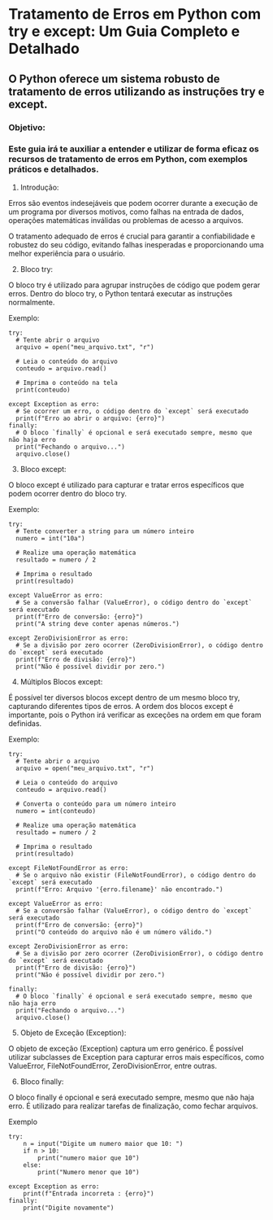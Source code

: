 # Tratamento de Erros em Python com try e except: Um Guia Completo e Detalhado

## O Python oferece um sistema robusto de tratamento de erros utilizando as instruções try e except.

### Objetivo:

### Este guia irá te auxiliar a entender e utilizar de forma eficaz os recursos de tratamento de erros em Python, com exemplos práticos e detalhados.

1. Introdução:

Erros são eventos indesejáveis que podem ocorrer durante a execução de um programa por diversos motivos, como falhas na entrada de dados, operações matemáticas inválidas ou problemas de acesso a arquivos.

O tratamento adequado de erros é crucial para garantir a confiabilidade e robustez do seu código, evitando falhas inesperadas e proporcionando uma melhor experiência para o usuário.

2. Bloco try:

O bloco try é utilizado para agrupar instruções de código que podem gerar erros. Dentro do bloco try, o Python tentará executar as instruções normalmente.

Exemplo:

```
try:
  # Tente abrir o arquivo
  arquivo = open("meu_arquivo.txt", "r")

  # Leia o conteúdo do arquivo
  conteudo = arquivo.read()

  # Imprima o conteúdo na tela
  print(conteudo)

except Exception as erro:
  # Se ocorrer um erro, o código dentro do `except` será executado
  print(f"Erro ao abrir o arquivo: {erro}")
finally:
  # O bloco `finally` é opcional e será executado sempre, mesmo que não haja erro
  print("Fechando o arquivo...")
  arquivo.close()
```


3. Bloco except:

O bloco except é utilizado para capturar e tratar erros específicos que podem ocorrer dentro do bloco try.

Exemplo:

```
try:
  # Tente converter a string para um número inteiro
  numero = int("10a")

  # Realize uma operação matemática
  resultado = numero / 2

  # Imprima o resultado
  print(resultado)

except ValueError as erro:
  # Se a conversão falhar (ValueError), o código dentro do `except` será executado
  print(f"Erro de conversão: {erro}")
  print("A string deve conter apenas números.")

except ZeroDivisionError as erro:
  # Se a divisão por zero ocorrer (ZeroDivisionError), o código dentro do `except` será executado
  print(f"Erro de divisão: {erro}")
  print("Não é possível dividir por zero.")
```

4. Múltiplos Blocos except:

É possível ter diversos blocos except dentro de um mesmo bloco try, capturando diferentes tipos de erros. A ordem dos blocos except é importante, pois o Python irá verificar as exceções na ordem em que foram definidas.

Exemplo:

```
try:
  # Tente abrir o arquivo
  arquivo = open("meu_arquivo.txt", "r")

  # Leia o conteúdo do arquivo
  conteudo = arquivo.read()

  # Converta o conteúdo para um número inteiro
  numero = int(conteudo)

  # Realize uma operação matemática
  resultado = numero / 2

  # Imprima o resultado
  print(resultado)

except FileNotFoundError as erro:
  # Se o arquivo não existir (FileNotFoundError), o código dentro do `except` será executado
  print(f"Erro: Arquivo '{erro.filename}' não encontrado.")

except ValueError as erro:
  # Se a conversão falhar (ValueError), o código dentro do `except` será executado
  print(f"Erro de conversão: {erro}")
  print("O conteúdo do arquivo não é um número válido.")

except ZeroDivisionError as erro:
  # Se a divisão por zero ocorrer (ZeroDivisionError), o código dentro do `except` será executado
  print(f"Erro de divisão: {erro}")
  print("Não é possível dividir por zero.")

finally:
  # O bloco `finally` é opcional e será executado sempre, mesmo que não haja erro
  print("Fechando o arquivo...")
  arquivo.close()
```

5. Objeto de Exceção (Exception):

O objeto de exceção (Exception) captura um erro genérico. É possível utilizar subclasses de Exception para capturar erros mais específicos, como ValueError, FileNotFoundError, ZeroDivisionError, entre outras.

6. Bloco finally:

O bloco finally é opcional e será executado sempre, mesmo que não haja erro. É utilizado para realizar tarefas de finalização, como fechar arquivos.

Exemplo
```
try:
    n = input("Digite um numero maior que 10: ")
    if n > 10:
        print("numero maior que 10")
    else:
        print("Numero menor que 10")

except Exception as erro:
    print(f"Entrada incorreta : {erro}")
finally:
    print("Digite novamente")
```
